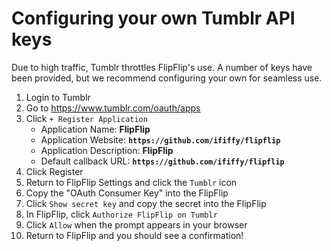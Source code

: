 # Configuring your own Tumblr API keys
Due to high traffic, Tumblr throttles FlipFlip's use. A number of keys have been provided, but we recommend configuring 
your own for seamless use. 

1. Login to Tumblr
1. Go to https://www.tumblr.com/oauth/apps
1. Click `+ Register Application`
    * Application Name: **FlipFlip**
    * Application Website: **`https://github.com/ififfy/flipflip`**
    * Application Description: **FlipFlip**
    * Default callback URL: **`https://github.com/ififfy/flipflip`**
1. Click Register
1. Return to FlipFlip Settings and click the `Tumblr` icon
1. Copy the "OAuth Consumer Key" into the FlipFlip
1. Click `Show secret key` and copy the secret into the FlipFlip
1. In FlipFlip, click `Authorize FlipFlip on Tumblr`
1. Click `Allow` when the prompt appears in your browser
1. Return to FlipFlip and you should see a confirmation!
